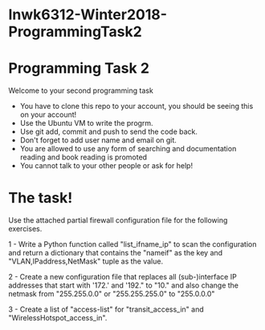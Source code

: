 # Inwk6312-Winter2018-ProgrammingTask2

# Programming Task 2


Welcome to your second programming task 
  - You have to clone this repo to your account, you should be seeing this on your account!
  - Use the Ubuntu VM to write the progrm.
  - Use git add, commit and push to send the code back. 
  - Don't forget to add user name and email on git. 
  - You are allowed to use any form of searching and documentation reading and book reading is promoted
  - You cannot talk to your other people or ask for help!

# The task!

Use the attached partial firewall configuration file for the following exercises.
 
1 - Write a Python function called "list_ifname_ip" to scan the configuration and return a dictionary that contains the "nameif" as the key and "VLAN,IPaddress,NetMask" tuple as the value.

2 - Create a new configuration file that replaces all (sub-)interface IP addresses that start with '172.' and '192." to "10." and also change the netmask from "255.255.0.0" or "255.255.255.0" to "255.0.0.0"

3 - Create a list of "access-list" for "transit_access_in" and "WirelessHotspot_access_in". 
